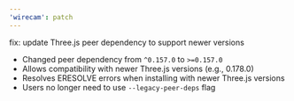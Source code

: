 ```yaml
---
'wirecam': patch
---
```


fix: update Three.js peer dependency to support newer versions

- Changed peer dependency from `^0.157.0` to `>=0.157.0`
- Allows compatibility with newer Three.js versions (e.g., 0.178.0)
- Resolves ERESOLVE errors when installing with newer Three.js versions
- Users no longer need to use `--legacy-peer-deps` flag

